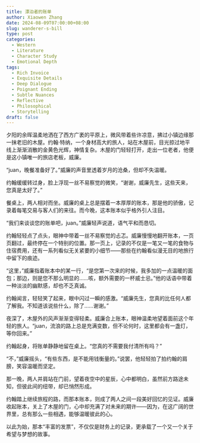 ```yaml
---
title: 漂泊者的账单
author: Xiaowen Zhang
date: 2024-08-09T07:00:00+08:00
slug: wanderer-s-bill
type: post
categories:
  - Western
  - Literature
  - Character Study
  - Emotional Depth
tags:
  - Rich Invoice
  - Exquisite Details
  - Deep Dialogue
  - Poignant Ending
  - Subtle Nuances
  - Reflective
  - Philosophical
  - Storytelling
draft: false
---
```


夕阳的余晖温柔地洒在了西方广袤的平原上，微风带着些许凉意，拂过小镇边缘那一抹老旧的木屋。约翰·特纳，一个身材高大的旅人，站在木屋前，目光掠过地平线上渐渐消散的金黄色光辉，神情复杂。木屋的门轻轻打开，走出一位老者，他便是这小镇唯一的旅店老板，威廉。

“juan，晚餐准备好了。”威廉的声音里透着岁月的沧桑，但却不失温暖。

约翰缓缓转过身，脸上浮现一丝不易察觉的微笑，“谢谢，威廉先生，这些天来，您真是太好了。”

餐桌上，两人相对而坐。威廉的桌上总是摆着一本厚厚的账本，那是他的骄傲，记录着每笔交易与客人们的来往。而今晚，这本账本似乎格外引人注目。

“我们来谈谈您的账单吧，juan。”威廉轻声说道，语气平和而恳切。

约翰轻轻点了点头，眼神中带着一丝不易察觉的忐忑。威廉慢慢地翻开账本，一页页翻过，最终停在一个特别的位置。那一页上，记录的不仅是一笔又一笔的食物与住宿费用，还有一系列看似无关紧要的小细节——那些在约翰看似漫无目的地旅行中留下的痕迹。

“这里，”威廉指着账本中的某一行，“是您第一次来的时候，我多加的一点温暖的面包；那边，则是您不那么明显的……咳，额外需要的一杯威士忌。”他的话语中带着一种淡淡的幽默感，却也不乏真诚。

约翰闻言，轻轻笑了起来，眼中闪过一瞬的感激。“威廉先生，您真的比任何人都了解我。不知道该说些什么，除了……谢谢。”

夜深了，木屋外的风声渐渐变得轻柔。威廉合上账本，眼神温柔地望着面前这个年轻的旅人。“juan，流浪的路上总是充满变数，但不论何时，这里都会有一盏灯，等你回来。”

约翰起身，将账单静静地留在桌上。“您真的不需要我付清所有吗？”

“不，”威廉摇头，“有些东西，是不能用钱衡量的。”说罢，他轻轻拍了拍约翰的肩膀，笑容温暖而坚定。

那一晚，两人并肩站在门前，望着夜空中的星辰，心中都明白，虽然前方路途未知，但彼此间的纽带，却已悄然形成。

约翰踏上继续旅程的路，而那本账本，则成了两人之间一段美好回忆的见证。威廉收起账本，关上了木屋的门，心中却充满了对未来的期许——因为，在这广阔的世界里，总有那么一些相遇，能够温暖彼此的心。

以此为始，那本“丰富的发票”，不仅仅是财务上的记录，更承载了一个又一个关于希望与梦想的故事。